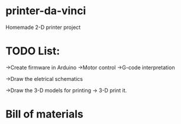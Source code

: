 # printer-da-vinci
Homemade 2-D printer project

# TODO List:
  ->Create firmware in Arduino
    ->Motor control
    ->G-code interpretation
    
  ->Draw the eletrical schematics
  
  ->Draw the 3-D models for printing
    -> 3-D print it.
# Bill of materials
